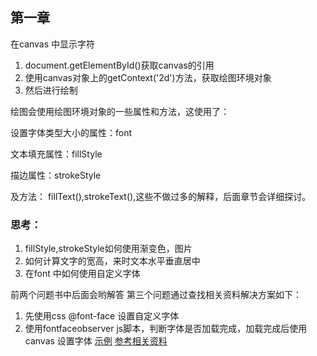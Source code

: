 ## 第一章
在canvas 中显示字符
1. document.getElementById()获取canvas的引用
2. 使用canvas对象上的getContext('2d')方法，获取绘图环境对象
3. 然后进行绘制

绘图会使用绘图环境对象的一些属性和方法，这使用了：

设置字体类型大小的属性：font

文本填充属性：fillStyle

描边属性：strokeStyle

及方法：
fillText(),strokeText(),这些不做过多的解释，后面章节会详细探讨。

### 思考：
1. fillStyle,strokeStyle如何使用渐变色，图片
2. 如何计算文字的宽高，来时文本水平垂直居中
3. 在font 中如何使用自定义字体

前两个问题书中后面会哟解答
第三个问题通过查找相关资料解决方案如下：
1. 先使用css @font-face 设置自定义字体
2. 使用fontfaceobserver js脚本，判断字体是否加载完成，加载完成后使用canvas 设置字体
[示例](https://songweir.github.io/h5s/h5canvas-book-notes/chapter1/example1/example1.html)
[参考相关资料](https://www.w3cplus.com/css/font-display-masses.html)


